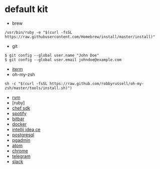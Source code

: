 # default kit
- brew
```
/usr/bin/ruby -e "$(curl -fsSL https://raw.githubusercontent.com/Homebrew/install/master/install)"
```
- git
```
$ git config --global user.name "John Doe"
$ git config --global user.email johndoe@example.com
```
- [iterm](https://iterm2.com/downloads/stable/latest)
- oh-my-zsh
```
sh -c "$(curl -fsSL https://raw.github.com/robbyrussell/oh-my-zsh/master/tools/install.sh)")
```
- [rvm]()
- [ruby]
- [chef sdk]()
- [spotify]()
- [bitbar]()
- [docker]()
- [intellij idea ce]()
- [postgresql]()
- [pgadmin]()
- [atom]()
- [chrome]()
- [telegram]()
- [slack]()
